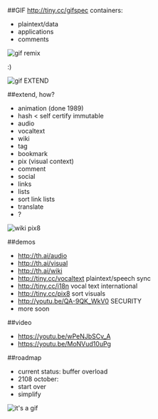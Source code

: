 ##GIF
http://tiny.cc/gifspec containers:
* plaintext/data
* applications
* comments

![gif remix](https://ggif.co/cl8/cl8.gif)

:)

![gif EXTEND](https://i.imgur.com/tF0x4u2.gif)

##extend, how?
* animation (done 1989) 
* hash < self certify immutable
* audio
* vocaltext
* wiki
* tag
* bookmark
* pix (visual context)
* comment
* social
* links
* lists
* sort link lists
* translate
* ?

![wiki pix8](http://i.imgur.com/ZaJ8ZnH.gif)

##demos
* http://th.ai/audio
* http://th.ai/visual
* http://th.ai/wiki
* http://tiny.cc/vocaltext plaintext/speech sync
* http://tiny.cc/i18n vocal text international
* http://tiny.cc/pix8 sort visuals
* http://youtu.be/QA-9QK_WkV0 SECURITY
* more soon

##video
* https://youtu.be/wPeNJbSCv_A
* https://youtu.be/MoNVud10uPg

##roadmap
* current status: buffer overload
* 2108 october:
* start over
* simplify

![it's a gif](https://i.imgur.com/SCVTLbV.gif)




